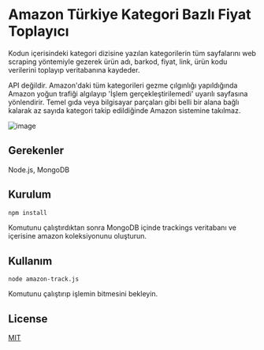 # Amazon Türkiye Kategori Bazlı Fiyat Toplayıcı

Kodun içerisindeki kategori dizisine yazılan kategorilerin tüm sayfalarını web scraping yöntemiyle gezerek ürün adı, barkod, fiyat, link, ürün kodu verilerini toplayıp veritabanına kaydeder. 

API değildir. Amazon'daki tüm kategorileri gezme çılgınlığı yapıldığında Amazon yoğun trafiği algılayıp 'İşlem gerçekleştirilemedi' uyarılı sayfasına yönlendirir. 
Temel gıda veya bilgisayar parçaları gibi belli bir alana bağlı kalarak az sayıda kategori takip edildiğinde Amazon sistemine takılmaz.

![image](https://user-images.githubusercontent.com/40426722/184885501-f7780fa4-db9d-4bf3-8789-e4a4a2ba483f.png)

## Gerekenler
Node.js, MongoDB

## Kurulum

```bash
npm install
```
Komutunu çalıştırdıktan sonra MongoDB içinde trackings veritabanı ve içerisine amazon koleksiyonunu oluşturun.

## Kullanım
```
node amazon-track.js
```
Komutunu çalıştırıp işlemin bitmesini bekleyin.

## License
[MIT](https://choosealicense.com/licenses/mit/)

